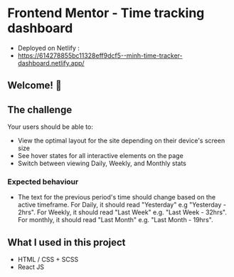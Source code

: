 # Frontend Mentor - Time tracking dashboard
- Deployed on Netlify : 
- https://614278855bc11328eff9dcf5--minh-time-tracker-dashboard.netlify.app/
## Welcome! 👋

## The challenge

Your users should be able to:

- View the optimal layout for the site depending on their device's screen size
- See hover states for all interactive elements on the page
- Switch between viewing Daily, Weekly, and Monthly stats

### Expected behaviour

- The text for the previous period's time should change based on the active timeframe. For Daily, it should read "Yesterday" e.g "Yesterday - 2hrs". For Weekly, it should read "Last Week" e.g. "Last Week - 32hrs". For monthly, it should read "Last Month" e.g. "Last Month - 19hrs".

## What I used in this project
- HTML / CSS + SCSS
- React JS


